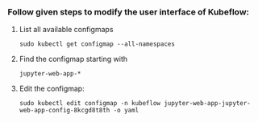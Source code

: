 ### Follow given steps to modify the user interface of Kubeflow:

1. List all available configmaps

    ```sudo kubectl get configmap --all-namespaces```
    
2. Find the configmap starting with

     ```jupyter-web-app-*```
     
3. Edit the configmap:

      ```sudo kubectl edit configmap -n kubeflow jupyter-web-app-jupyter-web-app-config-8kcgd8t8th -o yaml```
      
